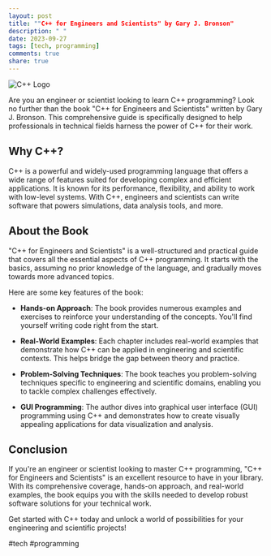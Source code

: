 ```yaml
---
layout: post
title: ""C++ for Engineers and Scientists" by Gary J. Bronson"
description: " "
date: 2023-09-27
tags: [tech, programming]
comments: true
share: true
---
```


![C++ Logo](https://cdn.pixabay.com/photo/2015/04/23/17/41/cpp-736739_960_720.png)

Are you an engineer or scientist looking to learn C++ programming? Look no further than the book "C++ for Engineers and Scientists" written by Gary J. Bronson. This comprehensive guide is specifically designed to help professionals in technical fields harness the power of C++ for their work.

## Why C++?

C++ is a powerful and widely-used programming language that offers a wide range of features suited for developing complex and efficient applications. It is known for its performance, flexibility, and ability to work with low-level systems. With C++, engineers and scientists can write software that powers simulations, data analysis tools, and more.

## About the Book

"C++ for Engineers and Scientists" is a well-structured and practical guide that covers all the essential aspects of C++ programming. It starts with the basics, assuming no prior knowledge of the language, and gradually moves towards more advanced topics.

Here are some key features of the book:

- **Hands-on Approach**: The book provides numerous examples and exercises to reinforce your understanding of the concepts. You'll find yourself writing code right from the start.

- **Real-World Examples**: Each chapter includes real-world examples that demonstrate how C++ can be applied in engineering and scientific contexts. This helps bridge the gap between theory and practice.

- **Problem-Solving Techniques**: The book teaches you problem-solving techniques specific to engineering and scientific domains, enabling you to tackle complex challenges effectively.

- **GUI Programming**: The author dives into graphical user interface (GUI) programming using C++ and demonstrates how to create visually appealing applications for data visualization and analysis.

## Conclusion

If you're an engineer or scientist looking to master C++ programming, "C++ for Engineers and Scientists" is an excellent resource to have in your library. With its comprehensive coverage, hands-on approach, and real-world examples, the book equips you with the skills needed to develop robust software solutions for your technical work.

Get started with C++ today and unlock a world of possibilities for your engineering and scientific projects!

#tech #programming